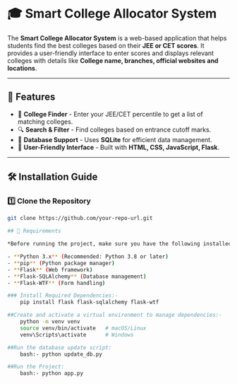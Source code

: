 # 🎓 Smart College Allocator System

The **Smart College Allocator System** is a web-based application that helps students find the best colleges based on their **JEE or CET scores**. It provides a user-friendly interface to enter scores and displays relevant colleges with details like **College name, branches, official websites and locations**.

---

## 🚀 Features

- 🏫 **College Finder** - Enter your JEE/CET percentile to get a list of matching colleges.
- 🔍 **Search & Filter** - Find colleges based on entrance cutoff marks.
- 💾 **Database Support** - Uses **SQLite** for efficient data management.
- 🎨 **User-Friendly Interface** - Built with **HTML, CSS, JavaScript, Flask**.

---

## 🛠️ Installation Guide

### 1️⃣ **Clone the Repository**
```bash
git clone https://github.com/your-repo-url.git

## 📜 Requirements

*Before running the project, make sure you have the following installed:*

- **Python 3.x** (Recommended: Python 3.8 or later)
- **pip** (Python package manager)
- **Flask** (Web framework)
- **Flask-SQLAlchemy** (Database management)
- **Flask-WTF** (Form handling)

### Install Required Dependencies:-
    pip install flask flask-sqlalchemy flask-wtf

##Create and activate a virtual environment to manage dependencies:-
    python -m venv venv
    source venv/bin/activate   # macOS/Linux
    venv\Scripts\activate      # Windows

##Run the database update script:
    bash:- python update_db.py

##Run the Project:
    bash:- python app.py
